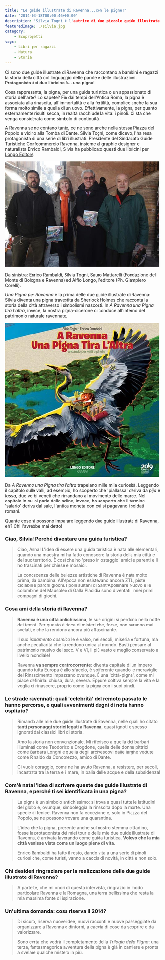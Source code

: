 ```yaml
---
title: "Le guide illustrate di Ravenna...con le pigne!"
date: '2014-03-18T00:00:46+00:00'
description: 'Silvia Togni è l'autrice di due piccole guide illustrate di Ravenna che, in modo colorato e giocoso, raccontano il patrimonio naturale e culturale della città.'
featuredImage: ./silvia.jpg
category:
    - Ecoprogetti
tags:
    - Libri per ragazzi
    - Natura
    - Storia
---
```


Ci sono due guide illustrate di Ravenna che raccontano a bambini e ragazzi la storia della città col linguaggio delle parole e delle illustrazioni. Protagonista dei due libricino è... una pigna!

Cosa rappresenta, la pigna, per una guida turistica o un appassionato di storia dell'arte? Lo sapete?
Fin dai tempi dell'Antica Roma, la pigna è associata alla rinascita, all'immortalità e alla fertilità, complice anche la sua forma molto simile a quella di un uovo.
Effettivamente, la pigna, per quanto esternamente risulti secca, in realtà racchiude la vita: i pinoli. Ci sta che venga considerata come simbolo di continuità.

A Ravenna se ne contano tante, ce ne sono anche nella stessa Piazza del Popolo e vicino alla Tomba di Dante.
Silvia Togni, come dicevo, l'ha resa protagonista di una serie di libri illustrati.
Presidente del Sindacato Guide Turistiche Confcommercio Ravenna, insieme al graphic designer e naturalista Enrico Rambaldi, Silvia ha pubblicato questi due libricini per [Longo Editore](http://www.longo-editore.it).

![Da sinistra: Enrico Rambaldi, Silvia Togni, Sauro Mattarelli (Fondazione del Monte di Bologna e Ravenna) e Alfio Longo, l'editore (Ph. Giampiero Corelli)](./foto-di-gruppo.jpg)

Da sinistra: Enrico Rambaldi, Silvia Togni, Sauro Mattarelli (Fondazione del Monte di Bologna e Ravenna) ed Alfio Longo, l'editore (Ph. Giampiero Corelli).

*Una Pigna per Ravenna* è la prima delle due guide illustrate di Ravenna: Silvia diventa una pigna travestita da Sherlock Holmes che racconta la storia della città attraverso i simbolismi nascosti.
In *A Ravenna una Pigna tira l'altra*, invece, la nostra pigna-cicerone ci conduce all'interno del patrimonio naturale ravennate.

![La copertina di "A Ravenna una pigna tira l'altra", Longo Editore](./copertina-libro.jpg)

Da *A Ravenna una Pigna tira l'altra* trapelano mille mila curiosità.
Leggendo il capitolo sulle valli, ad esempio, ho scoperto che 'piallassa' deriva da *pija* e *lassa*, due verbi veneti che rimandano al movimento delle maree.
Nel capitolo in cui si parla delle saline, invece, ho scoperto che il termine 'salario' deriva dal sale, l'antica moneta con cui si pagavano i soldati romani.

Quante cose si possono imparare leggendo due guide illustrate di Ravenna, eh? Chi l'avrebbe mai detto!

### Ciao, Silvia! Perché diventare una guida turistica?

> Ciao, Anna! L'idea di essere una guida turistica è nata alle elementari, quando una maestra mi ha fatto conoscere la storia della mia città e del suo territorio. È così che ho 'preso in ostaggio' amici e parenti e li ho trascinati per chiese e mosaici.
>
> La conoscenza delle bellezze artistiche di Ravenna è nata molto prima, da bambina. All'epoca non esistevano ancora ZTL, piste ciclabili e parchi giochi. I polli sultani di Sant'Apollinare Nuovo e le colombine del Mausoleo di Galla Placidia sono diventati i miei primi compagni di giochi.

### Cosa ami della storia di Ravenna?

> **Ravenna è una città antichissima**, le sue origini si perdono nella notte dei tempi. Per questo è ricca di misteri che, forse, non saranno mai svelati, e che la rendono ancora più affascinante.
>
> Il suo *isolamento cosmico* le è valso, nei secoli, miseria e fortuna, ma anche peculiarità che la rendono unica al mondo. Basti pensare al patrimonio musivo dei secc. V e VI, il più vasto e meglio conservato a livello mondiale!
>
> Ravenna **va sempre controcorrente**: diventa capitale di un impero quando tutta Europa è allo sfacelo, è sofferente quando le meraviglie del Rinascimento impazzano ovunque. È una 'città-pigna', come mi piace definirla: chiusa, dura, severa. Eppure coltiva sempre la vita e la voglia di rinascere, proprio come la pigna con i suoi pinoli.

### Le strade ravennati: quali 'celebrità' del remoto passato le hanno percorse, e quali avvenimenti degni di nota hanno ospitato?

> Rimando alle mie due guide illustrate di Ravenna, nelle quali ho citato **tanti personaggi storici legati a Ravenna**, quasi ignoti e spesso ignorati dai classici libri di storia.
>
> Amo la storia non convenzionale. Mi riferisco a quella dei barbari illuminati come Teodorico e Drogdone, quella delle donne pittrici come Barbara Longhi e quella degli arcivescovi dalle larghe vedute come Rinaldo da Concorezzo, amico di Dante.
>
> Ci vuole coraggio, come ne ha avuto Ravenna, a resistere, per secoli, incastrata tra la terra e il mare, in balia delle acque e della subsidenza!

### Com'è nata l'idea di scrivere queste due guide illustrate di Ravenna, e perché ti sei identificata in una pigna?

> La pigna è un simbolo antichissimo: si trova a quasi tutte le latitudini del globo e, ovunque, simboleggia la rinascita dopo la morte. Una specie di fenice. Ravenna non fa eccezione e, solo in Piazza del Popolo, se ne possono trovare una quarantina.
>
> L'idea che la pigna, presente anche sul nostro stemma cittadino, fosse la protagonista dei miei tour e delle mie due guide illustrate di Ravenna, è arrivata lavorando come guida turistica. **Volevo che la mia città venisse vista come un luogo pieno di vita**.
>
> Enrico Rambaldi ha fatto il resto, dando vita a una serie di pinoli curiosi che, come turisti, vanno a caccia di novità, in città e non solo.

### Chi desideri ringraziare per la realizzazione delle due guide illustrate di Ravenna?

> A parte te, che mi onori di questa intervista, ringrazio in modo particolare Ravenna e la Romagna, una terra bellissima che resta la mia massima fonte di ispirazione.

### Un'ultima domanda: cosa riserva il 2014?

> Di sicuro, riserva nuove idee, nuovi racconti e nuove passeggiate da organizzare a Ravenna e dintorni, a caccia di cose da scoprire e da valorizzare.
>
> Sono certa che vedrà il completamento della *Trilogia della Pigna*: una terza, fantasmagorica avventura della pigna è già in cantiere e pronta a svelare qualche mistero in più.
